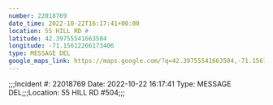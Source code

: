 ```yaml
---
number: 22018769
date_time: 2022-10-22T16:17:41+00:00
location: 55 HILL RD #
latitude: 42.39755541663504
longitude: -71.15612266173406
type: MESSAGE DEL
google_maps_link: https://maps.google.com/?q=42.39755541663504,-71.15612266173406
---
```


;;;Incident #: 22018769   Date: 2022-10-22 16:17:41   Type: MESSAGE DEL;;;Location: 55 HILL RD #504;;;
